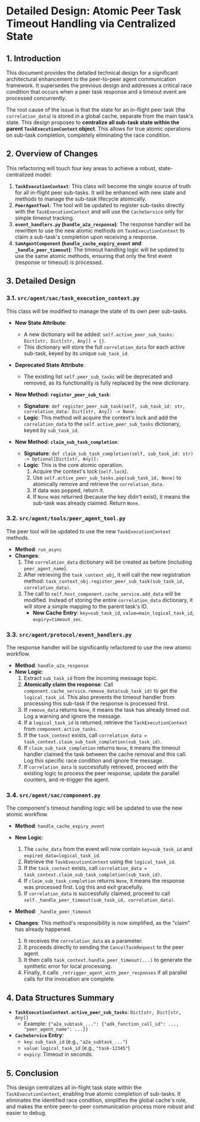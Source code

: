 # Detailed Design: Atomic Peer Task Timeout Handling via Centralized State

## 1. Introduction

This document provides the detailed technical design for a significant architectural enhancement to the peer-to-peer agent communication framework. It supersedes the previous design and addresses a critical race condition that occurs when a peer task response and a timeout event are processed concurrently.

The root cause of the issue is that the state for an in-flight peer task (the `correlation_data`) is stored in a global cache, separate from the main task's state. This design proposes to **centralize all sub-task state within the parent `TaskExecutionContext` object**. This allows for true atomic operations on sub-task completion, completely eliminating the race condition.

## 2. Overview of Changes

This refactoring will touch four key areas to achieve a robust, state-centralized model:

1.  **`TaskExecutionContext`**: This class will become the single source of truth for all in-flight peer sub-tasks. It will be enhanced with new state and methods to manage the sub-task lifecycle atomically.
2.  **`PeerAgentTool`**: The tool will be updated to register sub-tasks directly with the `TaskExecutionContext` and will use the `CacheService` only for simple timeout tracking.
3.  **`event_handlers.py` (`handle_a2a_response`)**: The response handler will be rewritten to use the new atomic methods on `TaskExecutionContext` to claim a sub-task's completion upon receiving a response.
4.  **`SamAgentComponent` (`handle_cache_expiry_event` and `_handle_peer_timeout`)**: The timeout handling logic will be updated to use the same atomic methods, ensuring that only the first event (response or timeout) is processed.

## 3. Detailed Design

### 3.1. `src/agent/sac/task_execution_context.py`

This class will be modified to manage the state of its own peer sub-tasks.

-   **New State Attribute**:
    -   A new dictionary will be added: `self.active_peer_sub_tasks: Dict[str, Dict[str, Any]] = {}`.
    -   This dictionary will store the full `correlation_data` for each active sub-task, keyed by its unique `sub_task_id`.

-   **Deprecated State Attribute**:
    -   The existing list `self.peer_sub_tasks` will be deprecated and removed, as its functionality is fully replaced by the new dictionary.

-   **New Method: `register_peer_sub_task`**:
    -   **Signature**: `def register_peer_sub_task(self, sub_task_id: str, correlation_data: Dict[str, Any]) -> None:`
    -   **Logic**: This method will acquire the context's lock and add the `correlation_data` to the `self.active_peer_sub_tasks` dictionary, keyed by `sub_task_id`.

-   **New Method: `claim_sub_task_completion`**:
    -   **Signature**: `def claim_sub_task_completion(self, sub_task_id: str) -> Optional[Dict[str, Any]]:`
    -   **Logic**: This is the core atomic operation.
        1.  Acquire the context's lock (`self.lock`).
        2.  Use `self.active_peer_sub_tasks.pop(sub_task_id, None)` to atomically remove and retrieve the `correlation_data`.
        3.  If data was popped, return it.
        4.  If `None` was returned (because the key didn't exist), it means the sub-task was already claimed. Return `None`.

### 3.2. `src/agent/tools/peer_agent_tool.py`

The peer tool will be updated to use the new `TaskExecutionContext` methods.

-   **Method**: `run_async`
-   **Changes**:
    1.  The `correlation_data` dictionary will be created as before (including `peer_agent_name`).
    2.  After retrieving the `task_context_obj`, it will call the new registration method: `task_context_obj.register_peer_sub_task(sub_task_id, correlation_data)`.
    3.  The call to `self.host_component.cache_service.add_data` will be modified. Instead of storing the entire `correlation_data` dictionary, it will store a simple mapping to the parent task's ID.
        -   **New Cache Entry**: `key=sub_task_id`, `value=main_logical_task_id`, `expiry=timeout_sec`.

### 3.3. `src/agent/protocol/event_handlers.py`

The response handler will be significantly refactored to use the new atomic workflow.

-   **Method**: `handle_a2a_response`
-   **New Logic**:
    1.  Extract `sub_task_id` from the incoming message topic.
    2.  **Atomically claim the response**: Call `component.cache_service.remove_data(sub_task_id)` to get the `logical_task_id`. This also prevents the timeout handler from processing this sub-task if the response is processed first.
    3.  If `remove_data` returns `None`, it means the task has already timed out. Log a warning and ignore the message.
    4.  If a `logical_task_id` is returned, retrieve the `TaskExecutionContext` from `component.active_tasks`.
    5.  If the `task_context` exists, call `correlation_data = task_context.claim_sub_task_completion(sub_task_id)`.
    6.  If `claim_sub_task_completion` returns `None`, it means the timeout handler claimed the task between the cache removal and this call. Log this specific race condition and ignore the message.
    7.  If `correlation_data` is successfully retrieved, proceed with the existing logic to process the peer response, update the parallel counters, and re-trigger the agent.

### 3.4. `src/agent/sac/component.py`

The component's timeout handling logic will be updated to use the new atomic workflow.

-   **Method**: `handle_cache_expiry_event`
-   **New Logic**:
    1.  The `cache_data` from the event will now contain `key=sub_task_id` and `expired_data=logical_task_id`.
    2.  Retrieve the `TaskExecutionContext` using the `logical_task_id`.
    3.  If the `task_context` exists, call `correlation_data = task_context.claim_sub_task_completion(sub_task_id)`.
    4.  If `claim_sub_task_completion` returns `None`, it means the response was processed first. Log this and exit gracefully.
    5.  If `correlation_data` is successfully claimed, proceed to call `self._handle_peer_timeout(sub_task_id, correlation_data)`.

-   **Method**: `_handle_peer_timeout`
-   **Changes**: This method's responsibility is now simplified, as the "claim" has already happened.
    1.  It receives the `correlation_data` as a parameter.
    2.  It proceeds directly to sending the `CancelTaskRequest` to the peer agent.
    3.  It then calls `task_context.handle_peer_timeout(...)` to generate the synthetic error for local processing.
    4.  Finally, it calls `_retrigger_agent_with_peer_responses` if all parallel calls for the invocation are complete.

## 4. Data Structures Summary

-   **`TaskExecutionContext.active_peer_sub_tasks`**: `Dict[str, Dict[str, Any]]`
    -   Example: `{"a2a_subtask_...": {"adk_function_call_id": ..., "peer_agent_name": ...}}`
-   **`CacheService` Entry**:
    -   `key`: `sub_task_id` (e.g., `"a2a_subtask_..."`)
    -   `value`: `logical_task_id` (e.g., `"task-12345"`)
    -   `expiry`: Timeout in seconds.

## 5. Conclusion

This design centralizes all in-flight task state within the `TaskExecutionContext`, enabling true atomic completion of sub-tasks. It eliminates the identified race condition, simplifies the global cache's role, and makes the entire peer-to-peer communication process more robust and easier to debug.
